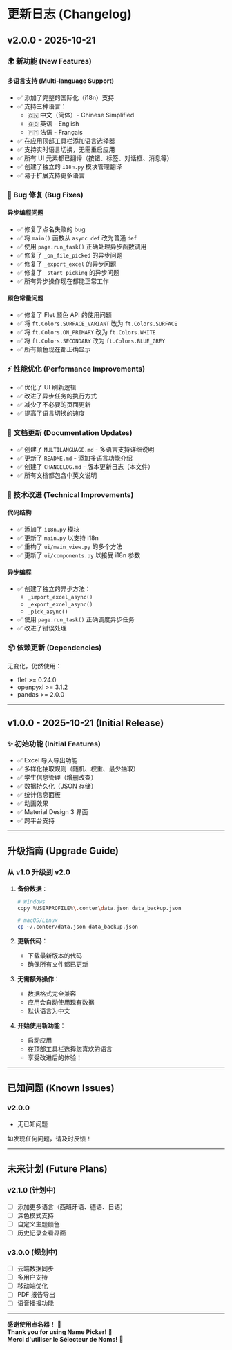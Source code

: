# 更新日志 (Changelog)

## v2.0.0 - 2025-10-21

### 🌍 新功能 (New Features)

#### 多语言支持 (Multi-language Support)

- ✅ 添加了完整的国际化（i18n）支持
- ✅ 支持三种语言：
  - 🇨🇳 中文（简体）- Chinese Simplified
  - 🇬🇧 英语 - English
  - 🇫🇷 法语 - Français
- ✅ 在应用顶部工具栏添加语言选择器
- ✅ 支持实时语言切换，无需重启应用
- ✅ 所有 UI 元素都已翻译（按钮、标签、对话框、消息等）
- ✅ 创建了独立的 `i18n.py` 模块管理翻译
- ✅ 易于扩展支持更多语言

### 🐛 Bug 修复 (Bug Fixes)

#### 异步编程问题

- ✅ 修复了点名失败的 bug
- ✅ 将 `main()` 函数从 `async def` 改为普通 `def`
- ✅ 使用 `page.run_task()` 正确处理异步函数调用
- ✅ 修复了 `_on_file_picked` 的异步问题
- ✅ 修复了 `_export_excel` 的异步问题
- ✅ 修复了 `_start_picking` 的异步问题
- ✅ 所有异步操作现在都能正常工作

#### 颜色常量问题

- ✅ 修复了 Flet 颜色 API 的使用问题
- ✅ 将 `ft.Colors.SURFACE_VARIANT` 改为 `ft.Colors.SURFACE`
- ✅ 将 `ft.Colors.ON_PRIMARY` 改为 `ft.Colors.WHITE`
- ✅ 将 `ft.Colors.SECONDARY` 改为 `ft.Colors.BLUE_GREY`
- ✅ 所有颜色现在都正确显示

### ⚡ 性能优化 (Performance Improvements)

- ✅ 优化了 UI 刷新逻辑
- ✅ 改进了异步任务的执行方式
- ✅ 减少了不必要的页面更新
- ✅ 提高了语言切换的速度

### 📝 文档更新 (Documentation Updates)

- ✅ 创建了 `MULTILANGUAGE.md` - 多语言支持详细说明
- ✅ 更新了 `README.md` - 添加多语言功能介绍
- ✅ 创建了 `CHANGELOG.md` - 版本更新日志（本文件）
- ✅ 所有文档都包含中英文说明

### 🔧 技术改进 (Technical Improvements)

#### 代码结构

- ✅ 添加了 `i18n.py` 模块
- ✅ 更新了 `main.py` 以支持 i18n
- ✅ 重构了 `ui/main_view.py` 的多个方法
- ✅ 更新了 `ui/components.py` 以接受 i18n 参数

#### 异步编程

- ✅ 创建了独立的异步方法：
  - `_import_excel_async()`
  - `_export_excel_async()`
  - `_pick_async()`
- ✅ 使用 `page.run_task()` 正确调度异步任务
- ✅ 改进了错误处理

### 📦 依赖更新 (Dependencies)

无变化，仍然使用：

- flet >= 0.24.0
- openpyxl >= 3.1.2
- pandas >= 2.0.0

---

## v1.0.0 - 2025-10-21 (Initial Release)

### ✨ 初始功能 (Initial Features)

- ✅ Excel 导入导出功能
- ✅ 多样化抽取规则（随机、权重、最少抽取）
- ✅ 学生信息管理（增删改查）
- ✅ 数据持久化（JSON 存储）
- ✅ 统计信息面板
- ✅ 动画效果
- ✅ Material Design 3 界面
- ✅ 跨平台支持

---

## 升级指南 (Upgrade Guide)

### 从 v1.0 升级到 v2.0

1. **备份数据**：

   ```bash
   # Windows
   copy %USERPROFILE%\.conter\data.json data_backup.json

   # macOS/Linux
   cp ~/.conter/data.json data_backup.json
   ```

2. **更新代码**：

   - 下载最新版本的代码
   - 确保所有文件都已更新

3. **无需额外操作**：

   - 数据格式完全兼容
   - 应用会自动使用现有数据
   - 默认语言为中文

4. **开始使用新功能**：
   - 启动应用
   - 在顶部工具栏选择您喜欢的语言
   - 享受改进后的体验！

---

## 已知问题 (Known Issues)

### v2.0.0

- 无已知问题

如发现任何问题，请及时反馈！

---

## 未来计划 (Future Plans)

### v2.1.0 (计划中)

- [ ] 添加更多语言（西班牙语、德语、日语）
- [ ] 深色模式支持
- [ ] 自定义主题颜色
- [ ] 历史记录查看界面

### v3.0.0 (规划中)

- [ ] 云端数据同步
- [ ] 多用户支持
- [ ] 移动端优化
- [ ] PDF 报告导出
- [ ] 语音播报功能

---

**感谢使用点名器！** 🎉  
**Thank you for using Name Picker!** 🎉  
**Merci d'utiliser le Sélecteur de Noms!** 🎉
